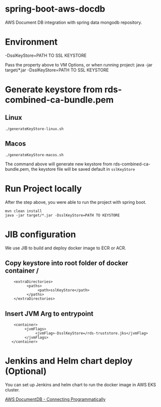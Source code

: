 # spring-boot-aws-docdb
AWS Document DB integration with spring data mongodb repository.

# Environment
-DsslKeyStore=PATH TO SSL KEYSTORE

Pass the property above to VM Options, or when running project: java -jar target/*.jar -DsslKeyStore=PATH TO SSL KEYSTORE

# Generate keystore from rds-combined-ca-bundle.pem
## Linux
```
./generateKeyStore-linux.sh

```

## Macos

```
./generateKeyStore-macos.sh

```

The command above will generate new keystore from rds-combined-ca-bundle.pem, the keystore file will be saved default in `sslKeyStore` 

# Run Project locally
After the step above, you were able to run the project with spring boot. 

```
mvn clean install
java -jar target/*.jar -DsslKeyStore=PATH TO KEYSTORE
```

# JIB configuration
We use JIB to build and deploy docker image to ECR or ACR. 
## Copy keystore into root folder of docker container /
```
    <extraDirectories>
          <paths>
               <path>sslKeyStore</path>
          </paths>
    </extraDirectories>
```

## Insert JVM Arg to entrypoint
```
    <container>
         <jvmFlags>
              <jvmFlag>-DsslKeyStore=/rds-truststore.jks</jvmFlag>
         </jvmFlags>
   </container>
```

# Jenkins and Helm chart deploy (Optional)
You can set up Jenkins and helm chart to run the docker image in AWS EKS cluster. 



[AWS DocumentDB - Connecting Programmatically](https://docs.aws.amazon.com/documentdb/latest/developerguide/connect_programmatically.html)
